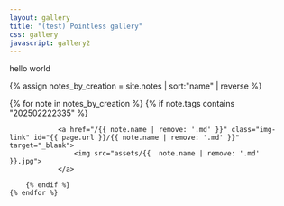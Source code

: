 ```yaml
---
layout: gallery
title: "(test) Pointless gallery"
css: gallery
javascript: gallery2
---
```

hello world 

{% assign notes_by_creation = site.notes | sort:"name" | reverse %}

<div class="gallery2" id="gallery2">
    {% for note in notes_by_creation %}
        {% if note.tags contains "202502222335" %}            

                <a href="/{{ note.name | remove: '.md' }}" class="img-link" id="{{ page.url }}/{{ note.name | remove: '.md' }}" target="_blank">
                    <img src="assets/{{  note.name | remove: '.md' }}.jpg">
                </a>

        {% endif %}
    {% endfor %}
</div>